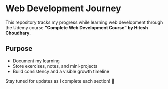 # Web Development Journey

This repository tracks my progress while learning web development through the Udemy course **"Complete Web Development Course" by Hitesh Choudhary**.

## Purpose
- Document my learning
- Store exercises, notes, and mini-projects
- Build consistency and a visible growth timeline

Stay tuned for updates as I complete each section! 🚀
